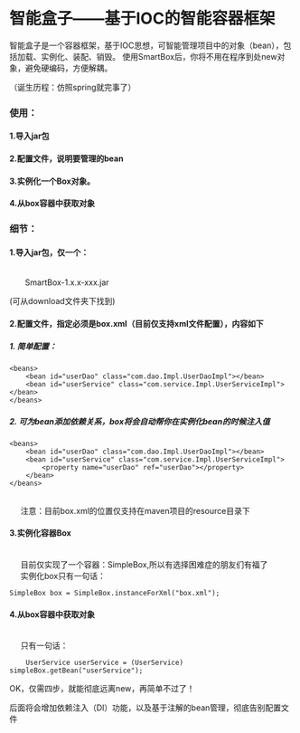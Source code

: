 # 智能盒子——基于IOC的智能容器框架

智能盒子是一个容器框架，基于IOC思想，可智能管理项目中的对象（bean），包括加载、实例化、装配、销毁。
使用SmartBox后，你将不用在程序到处new对象，避免硬编码，方便解耦。

（诞生历程：仿照spring就完事了）

### 使用：
#### 1.导入jar包
#### 2.配置文件，说明要管理的bean
#### 3.实例化一个Box对象。
#### 4.从box容器中获取对象


### 细节：
#### 1.导入jar包，仅一个：
<br>&nbsp;&nbsp;&nbsp;&nbsp;&nbsp;&nbsp;&nbsp;SmartBox-1.x.x-xxx.jar

(可从download文件夹下找到)

#### 2.配置文件，指定必须是box.xml（目前仅支持xml文件配置），内容如下

##### 1. 简单配置：

    <beans>
        <bean id="userDao" class="com.dao.Impl.UserDaoImpl"></bean>
        <bean id="userService" class="com.service.Impl.UserServiceImpl"></bean>
    </beans>
    
##### 2. 可为bean添加依赖关系，box将会自动帮你在实例化bean的时候注入值

    <beans>
        <bean id="userDao" class="com.dao.Impl.UserDaoImpl"></bean>
        <bean id="userService" class="com.service.Impl.UserServiceImpl">
            <property name="userDao" ref="userDao"></property>
        </bean>
    </beans>
    
<br>&nbsp;&nbsp;&nbsp;&nbsp;    注意：目前box.xml的位置仅支持在maven项目的resource目录下

#### 3.实例化容器Box
<br>&nbsp;&nbsp;&nbsp;&nbsp;   目前仅实现了一个容器：SimpleBox,所以有选择困难症的朋友们有福了
<br>&nbsp;&nbsp;&nbsp;&nbsp;   实例化box只有一句话：
    
    SimpleBox box = SimpleBox.instanceForXml("box.xml");
    
#### 4.从box容器中获取对象
<br>&nbsp;&nbsp;&nbsp;&nbsp;    只有一句话：

        UserService userService = (UserService) simpleBox.getBean("userService");
    
OK，仅需四步，就能彻底远离new，再简单不过了！


后面将会增加依赖注入（DI）功能，以及基于注解的bean管理，彻底告别配置文件